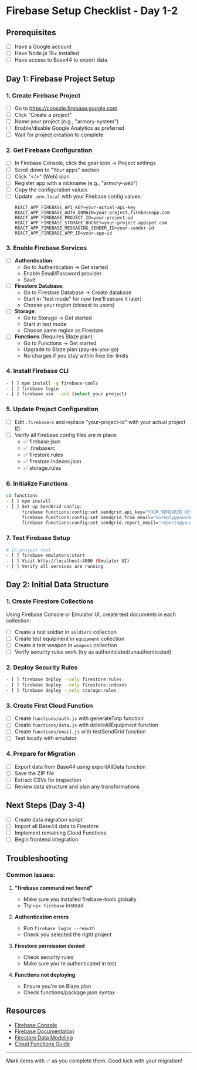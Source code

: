 # Firebase Setup Checklist - Day 1-2

## Prerequisites
- [ ] Have a Google account
- [ ] Have Node.js 18+ installed
- [ ] Have access to Base44 to export data

## Day 1: Firebase Project Setup

### 1. Create Firebase Project
- [ ] Go to https://console.firebase.google.com
- [ ] Click "Create a project"
- [ ] Name your project (e.g., "armory-system")
- [ ] Enable/disable Google Analytics as preferred
- [ ] Wait for project creation to complete

### 2. Get Firebase Configuration
- [ ] In Firebase Console, click the gear icon → Project settings
- [ ] Scroll down to "Your apps" section
- [ ] Click "</>" (Web) icon
- [ ] Register app with a nickname (e.g., "armory-web")
- [ ] Copy the configuration values
- [ ] Update `.env.local` with your Firebase config values:
  ```
  REACT_APP_FIREBASE_API_KEY=your-actual-api-key
  REACT_APP_FIREBASE_AUTH_DOMAIN=your-project.firebaseapp.com
  REACT_APP_FIREBASE_PROJECT_ID=your-project-id
  REACT_APP_FIREBASE_STORAGE_BUCKET=your-project.appspot.com
  REACT_APP_FIREBASE_MESSAGING_SENDER_ID=your-sender-id
  REACT_APP_FIREBASE_APP_ID=your-app-id
  ```

### 3. Enable Firebase Services
- [ ] **Authentication**:
  - Go to Authentication → Get started
  - Enable Email/Password provider
  - Save
- [ ] **Firestore Database**:
  - Go to Firestore Database → Create database
  - Start in "test mode" for now (we'll secure it later)
  - Choose your region (closest to users)
- [ ] **Storage**:
  - Go to Storage → Get started
  - Start in test mode
  - Choose same region as Firestore
- [ ] **Functions** (Requires Blaze plan):
  - Go to Functions → Get started
  - Upgrade to Blaze plan (pay-as-you-go)
  - No charges if you stay within free tier limits

### 4. Install Firebase CLI
```bash
- [ ] npm install -g firebase-tools
- [ ] firebase login
- [ ] firebase use --add (select your project)
```

### 5. Update Project Configuration
- [ ] Edit `.firebaserc` and replace "your-project-id" with your actual project ID
- [ ] Verify all Firebase config files are in place:
  - ✅ firebase.json
  - ✅ .firebaserc
  - ✅ firestore.rules
  - ✅ firestore.indexes.json
  - ✅ storage.rules

### 6. Initialize Functions
```bash
cd functions
- [ ] npm install
- [ ] Set up SendGrid config:
      firebase functions:config:set sendgrid.api_key="YOUR_SENDGRID_KEY"
      firebase functions:config:set sendgrid.from_email="noreply@yourdomain.com"
      firebase functions:config:set sendgrid.report_email="reports@yourdomain.com"
```

### 7. Test Firebase Setup
```bash
# In project root
- [ ] firebase emulators:start
- [ ] Visit http://localhost:4000 (Emulator UI)
- [ ] Verify all services are running
```

## Day 2: Initial Data Structure

### 1. Create Firestore Collections
Using Firebase Console or Emulator UI, create test documents in each collection:
- [ ] Create a test soldier in `soldiers` collection
- [ ] Create test equipment in `equipment` collection
- [ ] Create a test weapon in `weapons` collection
- [ ] Verify security rules work (try as authenticated/unauthenticated)

### 2. Deploy Security Rules
```bash
- [ ] firebase deploy --only firestore:rules
- [ ] firebase deploy --only firestore:indexes
- [ ] firebase deploy --only storage:rules
```

### 3. Create First Cloud Function
- [ ] Create `functions/auth.js` with generateTotp function
- [ ] Create `functions/data.js` with deleteAllEquipment function
- [ ] Create `functions/email.js` with testSendGrid function
- [ ] Test locally with emulator

### 4. Prepare for Migration
- [ ] Export data from Base44 using exportAllData function
- [ ] Save the ZIP file
- [ ] Extract CSVs for inspection
- [ ] Review data structure and plan any transformations

## Next Steps (Day 3-4)
- [ ] Create data migration script
- [ ] Import all Base44 data to Firestore
- [ ] Implement remaining Cloud Functions
- [ ] Begin frontend integration

## Troubleshooting

### Common Issues:
1. **"firebase command not found"**
   - Make sure you installed firebase-tools globally
   - Try `npx firebase` instead

2. **Authentication errors**
   - Run `firebase login --reauth`
   - Check you selected the right project

3. **Firestore permission denied**
   - Check security rules
   - Make sure you're authenticated in test

4. **Functions not deploying**
   - Ensure you're on Blaze plan
   - Check functions/package.json syntax

## Resources
- [Firebase Console](https://console.firebase.google.com)
- [Firebase Documentation](https://firebase.google.com/docs)
- [Firestore Data Modeling](https://firebase.google.com/docs/firestore/data-model)
- [Cloud Functions Guide](https://firebase.google.com/docs/functions)

---

Mark items with ✅ as you complete them. Good luck with your migration!